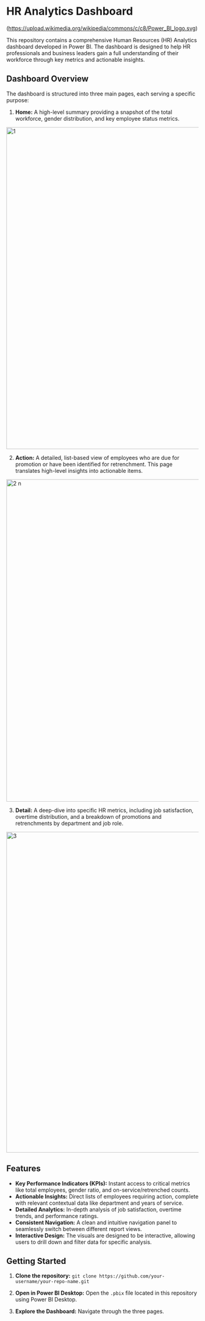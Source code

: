 # HR Analytics Dashboard

(https://upload.wikimedia.org/wikipedia/commons/c/c8/Power_BI_logo.svg)

This repository contains a comprehensive Human Resources (HR) Analytics dashboard developed in Power BI. The dashboard is designed to help HR professionals and business leaders gain a full understanding of their workforce through key metrics and actionable insights.

## Dashboard Overview

The dashboard is structured into three main pages, each serving a specific purpose:

1.  **Home:** A high-level summary providing a snapshot of the total workforce, gender distribution, and key employee status metrics.
   
<img width="1513" height="841" alt="1" src="https://github.com/user-attachments/assets/a2e395e1-7c1a-421b-bcbc-5a662c409968" />

2.  **Action:** A detailed, list-based view of employees who are due for promotion or have been identified for retrenchment. This page translates high-level insights into actionable items. 

<img width="1518" height="842" alt="2 n" src="https://github.com/user-attachments/assets/701eccf8-6aa9-42e3-b8d3-a2b0975e2481" />

3.  **Detail:** A deep-dive into specific HR metrics, including job satisfaction, overtime distribution, and a breakdown of promotions and retrenchments by department and job role. 

<img width="1522" height="838" alt="3" src="https://github.com/user-attachments/assets/58e71e39-c048-4605-8261-f844d3174843" />


## Features

* **Key Performance Indicators (KPIs):** Instant access to critical metrics like total employees, gender ratio, and on-service/retrenched counts.
* **Actionable Insights:** Direct lists of employees requiring action, complete with relevant contextual data like department and years of service.
* **Detailed Analytics:** In-depth analysis of job satisfaction, overtime trends, and performance ratings.
* **Consistent Navigation:** A clean and intuitive navigation panel to seamlessly switch between different report views.
* **Interactive Design:** The visuals are designed to be interactive, allowing users to drill down and filter data for specific analysis.

## Getting Started

1.  **Clone the repository:**
    `git clone https://github.com/your-username/your-repo-name.git`

2.  **Open in Power BI Desktop:**
    Open the `.pbix` file located in this repository using Power BI Desktop.

3.  **Explore the Dashboard:**
    Navigate through the three pages.

